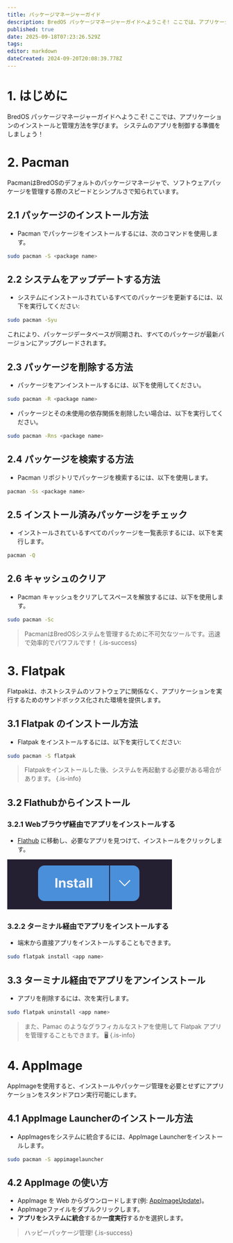 ```yaml
---
title: パッケージマネージャーガイド
description: BredOS パッケージマネージャーガイドへようこそ! ここでは、アプリケーションのインストールと管理方法を学びます。
published: true
date: 2025-09-18T07:23:26.529Z
tags:
editor: markdown
dateCreated: 2024-09-20T20:08:39.778Z
---
```


# 1. はじめに

BredOS パッケージマネージャーガイドへようこそ! ここでは、アプリケーションのインストールと管理方法を学びます。 システムのアプリを制御する準備をしましょう！

# 2. Pacman

PacmanはBredOSのデフォルトのパッケージマネージャで、ソフトウェアパッケージを管理する際のスピードとシンプルさで知られています。

## 2.1 パッケージのインストール方法

- Pacman でパッケージをインストールするには、次のコマンドを使用します。

```bash
sudo pacman -S <package name>
```

## 2.2 システムをアップデートする方法

- システムにインストールされているすべてのパッケージを更新するには、以下を実行してください:

```bash
sudo pacman -Syu
```

これにより、パッケージデータベースが同期され、すべてのパッケージが最新バージョンにアップグレードされます。

## 2.3 パッケージを削除する方法

- パッケージをアンインストールするには、以下を使用してください。

```bash
sudo pacman -R <package name>
```

- パッケージとその未使用の依存関係を削除したい場合は、以下を実行してください。

```bash
sudo pacman -Rns <package name>
```

## 2.4 パッケージを検索する方法

- Pacman リポジトリでパッケージを検索するには、以下を使用します。

```bash
pacman -Ss <package name>
```

## 2.5 インストール済みパッケージをチェック

- インストールされているすべてのパッケージを一覧表示するには、以下を実行します。

```bash
pacman -Q
```

## 2.6 キャッシュのクリア

- Pacman キャッシュをクリアしてスペースを解放するには、以下を使用します。

```bash
sudo pacman -Sc
```

> PacmanはBredOSシステムを管理するために不可欠なツールです。迅速で効率的でパワフルです！
> {.is-success}

# 3. Flatpak

Flatpakは、ホストシステムのソフトウェアに関係なく、アプリケーションを実行するためのサンドボックス化された環境を提供します。

## 3.1 Flatpak のインストール方法

- Flatpak をインストールするには、以下を実行してください:

```bash
sudo pacman -S flatpak
```

> Flatpakをインストールした後、システムを再起動する必要がある場合があります。
> {.is-info}

## 3.2 Flathubからインストール

### 3.2.1 Webブラウザ経由でアプリをインストールする

- [Flathub](https://flathub.org) に移動し、必要なアプリを見つけて、インストールをクリックします。

![flathub-install-button.png](/how-tos/flathub-install-button.png)

### 3.2.2 ターミナル経由でアプリをインストールする

- 端末から直接アプリをインストールすることもできます。

```bash
sudo flatpak install <app name>
```

## 3.3 ターミナル経由でアプリをアンインストール

- アプリを削除するには、次を実行します。

```bash
sudo flatpak uninstall <app name>
```

> また、Pamac のようなグラフィカルなストアを使用して Flatpak アプリを管理することもできます。 🖥️
> {.is-info}

# 4. AppImage

AppImageを使用すると、インストールやパッケージ管理を必要とせずにアプリケーションをスタンドアロン実行可能にします。

## 4.1 AppImage Launcherのインストール方法

- AppImagesをシステムに統合するには、AppImage Launcherをインストールします。

```bash
sudo pacman -S appimagelauncher
```

## 4.2 AppImage の使い方

- AppImage を Web からダウンロードします(例: [AppImageUpdate](https://appimage.github.io/AppImageUpdate))。
- AppImageファイルをダブルクリックします。
- **アプリをシステムに統合**するか**一度実行**するかを選択します。

> ハッピーパッケージ管理!
> {.is-success}

